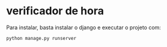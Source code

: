 # verificador de hora

Para instalar, basta instalar o django e executar o projeto com:
```bash
python manage.py runserver
```
